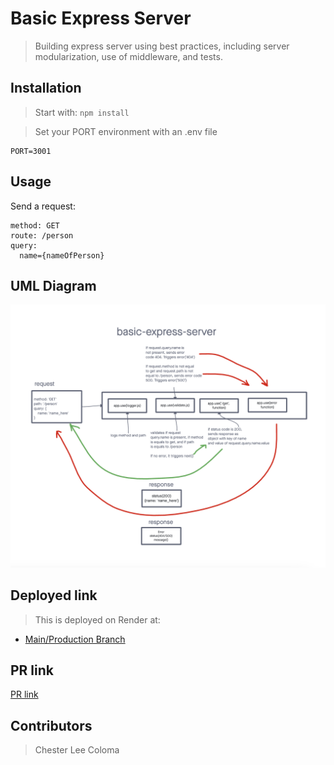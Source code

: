 # Basic Express Server

>  Building express server using best practices, including server modularization, use of middleware, and tests.

## Installation

> Start with: `npm install`

> Set your PORT environment with an .env file

```text
PORT=3001
```

## Usage

Send a request:

```text
method: GET
route: /person
query:
  name={nameOfPerson}
```

## UML Diagram
![Basic Express Server UML Diagram](./assets/401-class-02-lab.png)

## Deployed link
> This is deployed on Render at:
* [Main/Production Branch](https://basic-express-server-svjf.onrender.com)

## PR link
[PR link](https://github.com/cleecoloma/basic-express-server/pull/1)

## Contributors
> Chester Lee Coloma